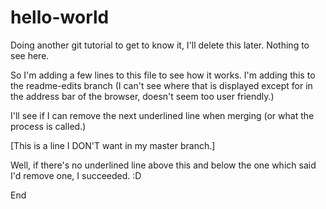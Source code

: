 # hello-world
Doing another git tutorial to get to know it, I'll delete this later. Nothing to see here.

So I'm adding a few lines to this file to see how it works. I'm adding this to the readme-edits branch (I can't see where that is displayed except for in the address bar of the browser, doesn't seem too user friendly.)

I'll see if I can remove the next underlined line when merging (or what the process is called.)

[This is a line I DON'T want in my master branch.]

Well, if there's no underlined line above this and below the one which said I'd remove one, I succeeded. :D

End
